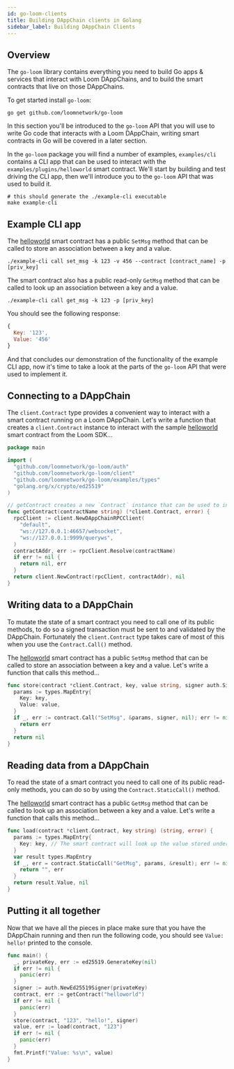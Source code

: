 ```yaml
---
id: go-loom-clients
title: Building DAppChain clients in Golang
sidebar_label: Building DAppChain Clients
---
```

## Overview

The `go-loom` library contains everything you need to build Go apps & services that interact with Loom DAppChains, and to build the smart contracts that live on those DAppChains.

To get started install `go-loom`:

```shell
go get github.com/loomnetwork/go-loom
```

In this section you'll be introduced to the `go-loom` API that you will use to write Go code that interacts with a Loom DAppChain, writing smart contracts in Go will be covered in a later section.

In the `go-loom` package you will find a number of examples, `examples/cli` contains a CLI app that can be used to interact with the `examples/plugins/helloworld` smart contract. We'll start by building and test driving the CLI app, then we'll introduce you to the `go-loom` API that was used to build it.

```shell
# this should generate the ./example-cli executable
make example-cli
```

## Example CLI app

The [helloworld](https://github.com/loomnetwork/go-loom/blob/master/examples/plugins/helloworld/helloworld.go) smart contract has a public `SetMsg` method that can be called to store an association between a key and a value.

```shell
./example-cli call set_msg -k 123 -v 456 --contract [contract_name] -p [priv_key]
```

The smart contract also has a public read-only `GetMsg` method that can be called to look up an association between a key and a value.

```shell
./example-cli call get_msg -k 123 -p [priv_key]
```

You should see the following response:

```js
{
  Key: '123',
  Value: '456'
}
```

And that concludes our demonstration of the functionality of the example CLI app, now it's time to take a look at the parts of the `go-loom` API that were used to implement it.

## Connecting to a DAppChain

The `client.Contract` type provides a convenient way to interact with a smart contract running on a Loom DAppChain. Let's write a function that creates a `client.Contract` instance to interact with the sample [helloworld](https://github.com/loomnetwork/go-loom/blob/master/examples/plugins/helloworld/helloworld.go) smart contract from the Loom SDK...

```go
package main

import (
  "github.com/loomnetwork/go-loom/auth"
  "github.com/loomnetwork/go-loom/client"
  "github.com/loomnetwork/go-loom/examples/types"
  "golang.org/x/crypto/ed25519"
)

// getContract creates a new `Contract` instance that can be used to interact with a smart contract.
func getContract(contractName string) (*client.Contract, error) {
  rpcClient := client.NewDAppChainRPCClient(
    "default",
    "ws://127.0.0.1:46657/websocket",
    "ws://127.0.0.1:9999/queryws",
  )
  contractAddr, err := rpcClient.Resolve(contractName)
  if err != nil {
    return nil, err
  }
  return client.NewContract(rpcClient, contractAddr), nil
}
```

## Writing data to a DAppChain

To mutate the state of a smart contract you need to call one of its public methods, to do so a signed transaction must be sent to and validated by the DAppChain. Fortunately the `client.Contract` type takes care of most of this when you use the `Contract.Call()` method.

The [helloworld](https://github.com/loomnetwork/go-loom/blob/master/examples/plugins/helloworld/helloworld.go) smart contract has a public `SetMsg` method that can be called to store an association between a key and a value. Let's write a function that calls this method...

```go
func store(contract *client.Contract, key, value string, signer auth.Signer) error {
  params := types.MapEntry{
    Key: key,
    Value: value,
  }
  if _, err := contract.Call("SetMsg", &params, signer, nil); err != nil {
    return err
  }
  return nil
}

```

## Reading data from a DAppChain

To read the state of a smart contract you need to call one of its public read-only methods, you can do so by using the `Contract.StaticCall()` method.

The [helloworld](https://github.com/loomnetwork/go-loom/blob/master/examples/plugins/helloworld/helloworld.go) smart contract has a public `GetMsg` method that can be called to look up an association between a key and a value. Let's write a function that calls this method...

```go
func load(contract *client.Contract, key string) (string, error) {
  params := types.MapEntry{
    Key: key, // The smart contract will look up the value stored under this key.
  }
  var result types.MapEntry
  if _, err = contract.StaticCall("GetMsg", params, &result); err != nil {
    return "", err
  }
  return result.Value, nil
}
```

## Putting it all together

Now that we have all the pieces in place make sure that you have the DAppChain running and then run the following code, you should see `Value: hello!` printed to the console.

```go
func main() {
  _, privateKey, err := ed25519.GenerateKey(nil)
  if err != nil {
    panic(err)
  }
  signer := auth.NewEd25519Signer(privateKey)
  contract, err := getContract("helloworld")
  if err != nil {
    panic(err)
  }
  store(contract, "123", "hello!", signer)
  value, err := load(contract, "123")
  if err != nil {
    panic(err)
  }
  fmt.Printf("Value: %s\n", value)
}
```